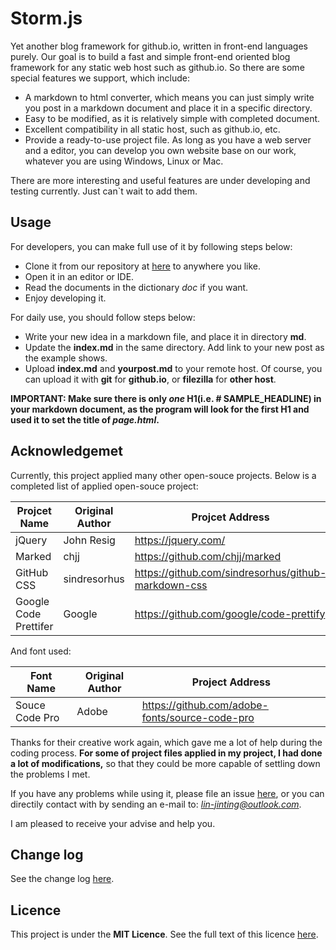 # Storm.js

Yet another blog framework for github.io, written in front-end languages purely. Our goal is to build a fast and simple front-end oriented blog framework for any static web host such as github.io. So there are some special features we support, which include:
+ A markdown to html converter, which means you can just simply write you post in a markdown document and place it in a specific directory.
+ Easy to be modified, as it is relatively simple with completed document.
+ Excellent compatibility in all static host, such as github.io, etc.
+ Provide a ready-to-use project file. As long as you have a web server and a editor, you can develop you own website base on our work, whatever you are using Windows, Linux or Mac.

There are more interesting and useful features are under developing and testing currently. Just can`t wait to add them.

## Usage

For developers, you can make full use of it by following steps below:
+ Clone it from our repository at [here](https://github.com/K9A2/storm.js.git) to anywhere you like.
+ Open it in an editor or IDE.
+ Read the documents in the dictionary *doc* if you want.
+ Enjoy developing it.

For daily use, you should follow steps below:
+ Write your new idea in a markdown file, and place it in directory **md**.
+ Update the **index.md** in the same directory. Add link to your new post as the example shows.
+ Upload **index.md** and **yourpost.md** to your remote host. Of course, you can upload it with **git** for **github.io**, or **filezilla** for **other host**.

**IMPORTANT: Make sure there is only *one* H1(i.e. # SAMPLE_HEADLINE) in your markdown document, as the program will look for the first H1 and used it to set the title of *page.html*.**

## Acknowledgemet

Currently, this project applied many other open-souce projects. Below is a completed list of applied open-souce project:

|Projcet Name|Original Author|Projcet Address|
|------------|---------------|---------------|
|jQuery|John Resig|https://jquery.com/|
|Marked|chjj|https://github.com/chjj/marked|
|GitHub CSS|sindresorhus|https://github.com/sindresorhus/github-markdown-css|
|Google Code Prettifer|Google|https://github.com/google/code-prettify|

And font used:

|Font Name|Original Author|Project Address|
|---------|---------------|---------------|
|Souce Code Pro|Adobe|https://github.com/adobe-fonts/source-code-pro|

Thanks for their creative work again, which gave me a lot of help during the coding process. **For some of project files applied in my project, I had done a lot of modifications,** so that they could be more capable of settling down the problems I met.

If you have any problems while using it, please file an issue [here](https://github.com/K9A2/storm.js/issues), or you can directily contact with by sending an e-mail to: *lin-jinting@outlook.com*. 

I am pleased to receive your advise and help you.

## Change log
See the change log [here](./doc/changelog.md).

## Licence

This project is under the **MIT Licence**. See the full text of this licence [here](https://en.wikipedia.org/wiki/MIT_License).
